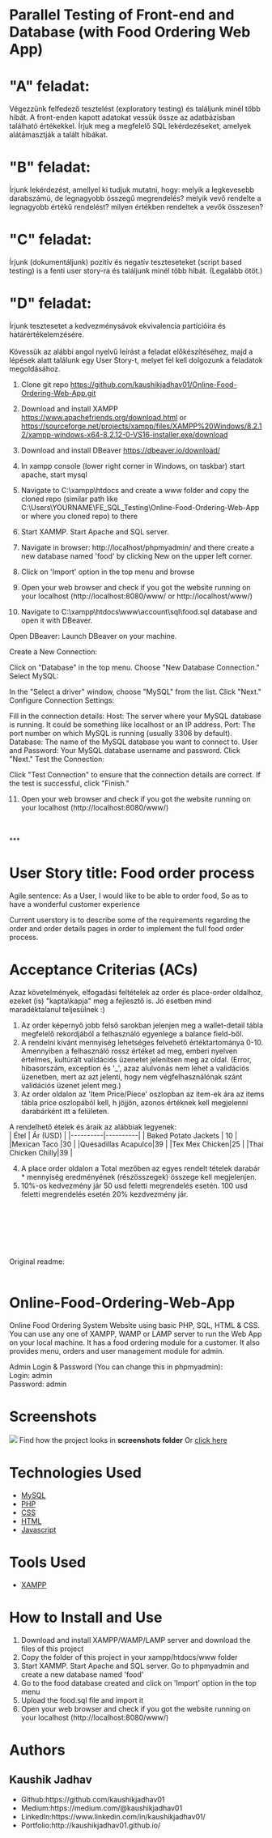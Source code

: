 # Parallel Testing of Front-end and Database (with Food Ordering Web App)

# "A" feladat:   

Végezzünk felfedező tesztelést (exploratory testing) és találjunk minél több hibát. 
A front-enden kapott adatokat vessük össze az adatbázisban található értékekkel. 
Írjuk meg a megfelelő SQL lekérdezéseket, amelyek alátámasztják a talált hibákat.

# "B" feladat:  

Írjunk lekérdezést, amellyel ki tudjuk mutatni, hogy:
melyik a legkevesebb darabszámú, de legnagyobb összegű megrendelés?
melyik vevő rendelte a legnagyobb értékű rendelést?
milyen értékben rendeltek a vevők összesen?


#  "C" feladat:   

Írjunk (dokumentáljunk) pozitív és negatív teszteseteket (script based testing) is a fenti user story-ra és találjunk minél több hibát. (Legalább ötöt.)

# "D" feladat:   

Írjunk tesztesetet a kedvezménysávok ekvivalencia partícióira és határértékelemzésére.
<br>
<br>
Kövessük az alábbi angol nyelvű leírást a feladat előkészítéséhez, majd a lépések alatt találunk egy User Story-t, melyet fel kell dolgozunk a feladatok megoldásához.

1. Clone git repo https://github.com/kaushikjadhav01/Online-Food-Ordering-Web-App.git
2. Download and install XAMPP https://www.apachefriends.org/download.html or https://sourceforge.net/projects/xampp/files/XAMPP%20Windows/8.2.12/xampp-windows-x64-8.2.12-0-VS16-installer.exe/download
3. Download and install DBeaver https://dbeaver.io/download/
4. In xampp console (lower right corner in Windows, on taskbar) start apache, start mysql
5. Navigate to C:\xampp\htdocs and create a www folder and copy the cloned repo (similar path like C:\Users\YOURNAME\FE_SQL_Testing\Online-Food-Ordering-Web-App or where you cloned repo) to there
6. Start XAMMP. Start Apache and SQL server.
7. Navigate in browser: http://localhost/phpmyadmin/ and there create a new database named 'food' by clicking New on the upper left corner.
8. Click on 'Import' option in the top menu and browse
9. Open your web browser and check if you got the website running on your localhost (http://localhost:8080/www/ or http://localhost/www/)


10. Navigate to C:\xampp\htdocs\www\account\sql\food.sql database and open it with DBeaver.

Open DBeaver:
Launch DBeaver on your machine.

Create a New Connection:

Click on "Database" in the top menu.
Choose "New Database Connection."
Select MySQL:

In the "Select a driver" window, choose "MySQL" from the list.
Click "Next."
Configure Connection Settings:

Fill in the connection details:
Host: The server where your MySQL database is running. It could be something like localhost or an IP address.
Port: The port number on which MySQL is running (usually 3306 by default).
Database: The name of the MySQL database you want to connect to.
User and Password: Your MySQL database username and password.
Click "Next."
Test the Connection:

Click "Test Connection" to ensure that the connection details are correct.
If the test is successful, click "Finish."

11. Open your web browser and check if you got the website running on your localhost (http://localhost:8080/www/)
<br>
<br>
***
<br>

# User Story title: Food order process

Agile sentence: As a User, I would like to be able to order food, So as to have a wonderful customer experience

Current userstory is to describe some of the requirements regarding the order and order details pages in order to implement the full food order process.
<br>

# Acceptance Criterias (ACs)
Azaz követelmények, elfogadási feltételek az order és place-order oldalhoz, ezeket (is) "kapta\kapja" meg a fejlesztő is. Jó esetben mind maradéktalanul teljesülnek :)

1. Az order képernyő jobb felső sarokban jelenjen meg a wallet-detail tábla megfelelő rekordjából a felhasználó egyenlege a balance field-ből.
2. A rendelni kívánt mennyiség lehetséges felvehető értéktartománya 0-10. Amennyiben a felhasználó rossz értéket ad meg, emberi nyelven értelmes, kultúrált validációs üzenetet jelenítsen meg az oldal. (Error, hibasorszám, exception és '_', azaz alulvonás nem lehet a validációs üzenetben, mert az azt jelenti, hogy nem végfelhasználónak szánt validációs üzenet jelent meg.)
3. Az order oldalon az 'Item Price/Piece' oszlopban az item-ek ára az items tábla price oszlopából kell, h jöjjön, azonos értéknek kell megjelenni darabárként itt a felületen.

A rendelhető ételek és áraik az alábbiak legyenek:  
| Étel | Ár (USD) |
|----------|----------|
| Baked Potato Jackets | 10    |
|Mexican Taco |30   |
|Quesadillas Acapulco|39   |
|Tex Mex Chicken|25   |
|Thai Chicken Chilly|39   |

4. A place order oldalon a Total mezőben az egyes rendelt tételek darabár * mennyiség eredményének (részösszegek) összege kell megjelenjen.
5. 10%-os kedvezmény jár 50 usd feletti megrendelés esetén. 100 usd feletti megrendelés esetén 20% kezdvezmény jár.
<br>
<br>
<br>
<br>
<br>
<br>
Original readme:
<br><br>

# Online-Food-Ordering-Web-App
Online Food Ordering System Website using basic PHP, SQL, HTML & CSS. You can use any one of XAMPP, WAMP or LAMP server to run the Web App on your local machine. It has a food ordering module for a customer. It also provides menu, orders and user management module for admin.

Admin Login & Password (You can change this in phpmyadmin):<br/>
Login: admin <br>
Password: admin<br>

# Screenshots
<img src="https://github.com/kaushikjadhav01/Online-Food-Ordering-Web-App/blob/master/screenshots/99-banner.png">
Find how the project looks in <b>screenshots folder</b> Or <a href="https://github.com/kaushikjadhav01/Online-Food-Ordering-Web-App/tree/master/screenshots">click here</a>

# Technologies Used
<ul>
<a href="https://www.mysql.com/"><li>MySQL</a></li>
<a href="https://www.php.net/"><li>PHP</a></li>
<a href="https://www.w3.org/Style/CSS/Overview.en.html"><li>CSS</a></li>
<a href="https://www.w3.org/TR/html52/"><li>HTML</a></li>
<a href="https://www.javascript.com/"><li>Javascript</a></li>
</ul>

# Tools Used
<ul>
  <a href="https://www.apachefriends.org/"><li>XAMPP</a></li>
</ul>

# How to Install and Use
<ol>
<li>Download and install XAMPP/WAMP/LAMP server and download the files of this project</li>
<li>Copy the folder of this project in your xampp/htdocs/www folder</li>
<li>Start XAMMP. Start Apache and SQL server. Go to phpmyadmin and create a new database named 'food'</li>
<li>Go to the food database created and click on 'Import' option in the top menu</li>
<li>Upload the food.sql file and import it</li>
<li>Open your web browser and check if you got the website running on your localhost (http://localhost:8080/www/)</li>
</ol>

# Authors
## Kaushik Jadhav
<ul>
<li>Github:https://github.com/kaushikjadhav01</li>
<li>Medium:https://medium.com/@kaushikjadhav01</li>
<li>LinkedIn:https://www.linkedin.com/in/kaushikjadhav01/</li>
<li>Portfolio:http://kaushikjadhav01.github.io/</li>
</ul>
